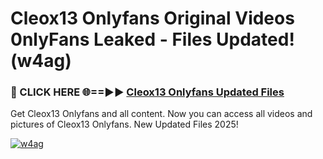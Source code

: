 # Cleox13 Onlyfans Original Videos 0nlyFans Leaked - Files Updated! (w4ag)

<h3>🔴 CLICK HERE 🌐==►► <a href="https://tinyurl.com/ehrbuxhb" rel="nofollow">Cleox13 Onlyfans Updated Files</a></h3>

Get Cleox13 Onlyfans and all content. Now you can access all videos and pictures of Cleox13 Onlyfans. New Updated Files 2025!

[![w4ag](https://i.imgur.com/lVYEuWS.gif)](https://tinyurl.com/ehrbuxhb)
